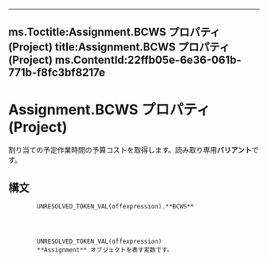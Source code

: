 

---
ms.Toctitle:Assignment.BCWS プロパティ (Project)
title:Assignment.BCWS プロパティ (Project)
ms.ContentId:22ffb05e-6e36-061b-771b-f8fc3bf8217e
---
# Assignment.BCWS プロパティ (Project)




割り当ての予定作業時間の予算コストを取得します。読み取り専用**バリアント**です。

## 構文

            UNRESOLVED_TOKEN_VAL(offexpression).**BCWS**




            UNRESOLVED_TOKEN_VAL(offexpression)
            **Assignment** オブジェクトを表す変数です。




